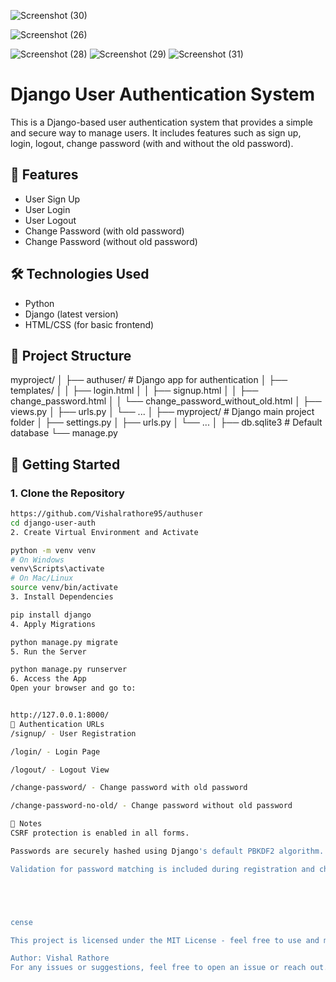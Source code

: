 

![Screenshot (30)](https://github.com/user-attachments/assets/4bff6485-1c6d-4056-a1d6-308e75871224)


![Screenshot (26)](https://github.com/user-attachments/assets/a7226e9f-2e8a-42b3-9912-4e6e33ba805f)

![Screenshot (28)](https://github.com/user-attachments/assets/4e019b1a-6f59-4886-a0dd-59c25da31a21)
![Screenshot (29)](https://github.com/user-attachments/assets/f9e7053c-48a7-43a3-acb1-7145e4a0472d)
![Screenshot (31)](https://github.com/user-attachments/assets/189c6cd6-95ef-4ab2-838e-6e4aaac6f0aa)

# Django User Authentication System

This is a Django-based user authentication system that provides a simple and secure way to manage users. It includes features such as sign up, login, logout, change password (with and without the old password).

## 🔐 Features

- User Sign Up
- User Login
- User Logout
- Change Password (with old password)
- Change Password (without old password)

## 🛠️ Technologies Used

- Python
- Django (latest version)
- HTML/CSS (for basic frontend)

## 📁 Project Structure

myproject/
│
├── authuser/ # Django app for authentication
│ ├── templates/
│ │ ├── login.html
│ │ ├── signup.html
│ │ ├── change_password.html
│ │ └── change_password_without_old.html
│ ├── views.py
│ ├── urls.py
│ └── ...
│
├── myproject/ # Django main project folder
│ ├── settings.py
│ ├── urls.py
│ └── ...
│
├── db.sqlite3 # Default database
└── manage.py



## 🚀 Getting Started

### 1. Clone the Repository

```bash
https://github.com/Vishalrathore95/authuser
cd django-user-auth
2. Create Virtual Environment and Activate

python -m venv venv
# On Windows
venv\Scripts\activate
# On Mac/Linux
source venv/bin/activate
3. Install Dependencies

pip install django
4. Apply Migrations

python manage.py migrate
5. Run the Server

python manage.py runserver
6. Access the App
Open your browser and go to:


http://127.0.0.1:8000/
🔑 Authentication URLs
/signup/ - User Registration

/login/ - Login Page

/logout/ - Logout View

/change-password/ - Change password with old password

/change-password-no-old/ - Change password without old password

📌 Notes
CSRF protection is enabled in all forms.

Passwords are securely hashed using Django's default PBKDF2 algorithm.

Validation for password matching is included during registration and change password.





cense

This project is licensed under the MIT License - feel free to use and modify it.

Author: Vishal Rathore
For any issues or suggestions, feel free to open an issue or reach out.
